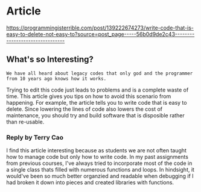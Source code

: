 # Article
https://programmingisterrible.com/post/139222674273/write-code-that-is-easy-to-delete-not-easy-to?source=post_page-----56b0d9de2c43--------------------------------

## What's so Interesting?
    We have all heard about legacy codes that only god and the programmer from 10 years ago knows how it works. 
Trying to edit this code just leads to problems and is a complete waste of time. This article gives you tips on
how to avoid this scenario from happening. For example, the article tells you to write code that is easy to delete.
Since lowering the lines of code also lowers the cost of maintenance, you should try and build software that is 
disposible rather than re-usable.

### Reply by Terry Cao

I find this article interesting because as students we are not often taught how to manage code but only how to write code. In my past assignments from previous courses, I've always tried to incorporate most of the code in a single class thats filled with numerous functions and loops. In hindsight, it would've been so much better organzied and readable when debugging if I had broken it down into pieces and created libraries with functions. 